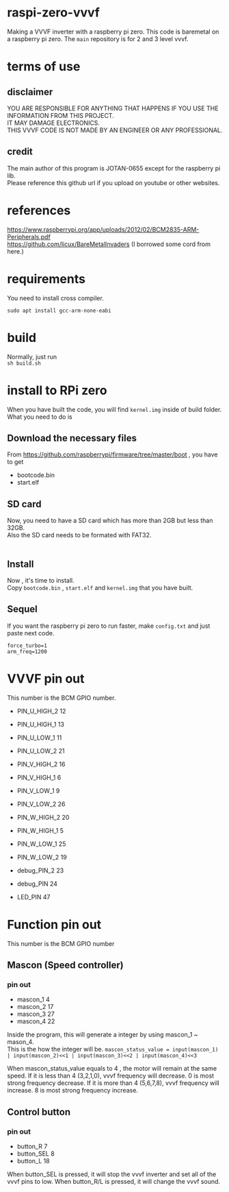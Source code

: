 # raspi-zero-vvvf
Making a VVVF inverter with a raspberry pi zero.
This code is baremetal on a raspberry pi zero.
The `main` repository is for 2 and 3 level vvvf.

# terms of use
## disclaimer
YOU ARE RESPONSIBLE FOR ANYTHING THAT HAPPENS IF YOU USE THE INFORMATION FROM THIS PROJECT.<br>
IT MAY DAMAGE ELECTRONICS.<br>
THIS VVVF CODE IS NOT MADE BY AN ENGINEER OR ANY PROFESSIONAL.<br>

## credit
The main author of this program is JOTAN-0655 except for the raspberry pi lib.<br>
Please reference this github url if you upload on youtube or other websites.

# references
https://www.raspberrypi.org/app/uploads/2012/02/BCM2835-ARM-Peripherals.pdf<br>
https://github.com/licux/BareMetalInvaders (I borrowed some cord from here.)

# requirements
You need to install cross compiler.<br>
```
sudo apt install gcc-arm-none-eabi
```

# build
Normally, just run <br>
`sh build.sh`


# install to RPi zero
When you have built the code, you will find `kernel.img` inside of build folder.<br>
What you need to do is

## Download the necessary files
From https://github.com/raspberrypi/firmware/tree/master/boot , you have to get <br>
 - bootcode.bin
 - start.elf

## SD card
Now, you need to have a SD card which has more than 2GB but less than 32GB.<br>
Also the SD card needs to be formated with FAT32.<br>
<br>

## Install
Now , it's time to install.<br>
Copy `bootcode.bin` , `start.elf` and `kernel.img` that you have built.<br>

## Sequel
If you want the raspberry pi zero to run faster, make `config.txt` and just paste next code.<br>
```
force_turbo=1
arm_freq=1200
```

# VVVF pin out
This number is the BCM GPIO number.
- PIN_U_HIGH_2 12
- PIN_U_HIGH_1 13
- PIN_U_LOW_1 11
- PIN_U_LOW_2 21

- PIN_V_HIGH_2 16
- PIN_V_HIGH_1 6
- PIN_V_LOW_1 9
- PIN_V_LOW_2 26

- PIN_W_HIGH_2 20
- PIN_W_HIGH_1 5
- PIN_W_LOW_1 25
- PIN_W_LOW_2 19

- debug_PIN_2 23
- debug_PIN 24
- LED_PIN 47

# Function pin out
This number is the BCM GPIO number

## Mascon (Speed controller)
### pin out
 - mascon_1 4
 - mascon_2 17
 - mascon_3 27
 - mascon_4 22

Inside the program, this will generate a integer by using mascon_1 ~ mason_4.<br>
This is the how the integer will be.
`mascon_status_value = input(mascon_1) | input(mascon_2)<<1 | input(mascon_3)<<2 | input(mascon_4)<<3`<br>

When mascon_status_value equals to 4 , the motor will remain at the same speed.
If it is less than 4 (3,2,1,0), vvvf frequency will decrease. 0 is most strong frequency decrease.
If it is more than 4 (5,6,7,8), vvvf frequency will increase. 8 is most strong frequency increase.

## Control button
### pin out
 - button_R 7
 - button_SEL 8
 - button_L 18

When button_SEL is pressed, it will stop the vvvf inverter and set all of the vvvf pins to low.
When button_R/L is pressed, it will change the vvvf sound.
